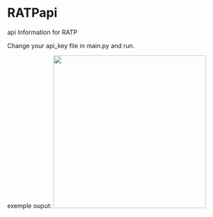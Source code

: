 # RATPapi
api Information for RATP

Change your api_key file in main.py and run.

exemple ouput:
<img src="https://ibb.co/mB7YGT" width="350"/>

